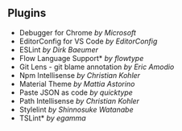 ## Plugins

- Debugger for Chrome *by Microsoft*
- EditorConfig for VS Code *by EditorConfig*
- ESLint *by Dirk Baeumer*
- Flow Language Support* *by flowtype*
- Git Lens - git blame annotation *by Eric Amodio*
- Npm Intellisense *by Christian Kohler*
- Material Theme *by Mattia Astorino*
- Paste JSON as code *by quicktype*
- Path Intellisense *by Christian Kohler*
- Stylelint *by Shinnosuke Watanabe*
- TSLint* *by egamma*

